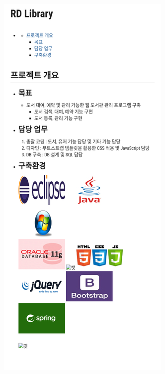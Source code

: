 <div style="font-family: 'Lucida Grande', 'Segoe UI', 'Apple SD Gothic Neo', 'Malgun Gothic', 'Lucida Sans Unicode', Helvetica, Arial, sans-serif; font-size: 0.9em; overflow-x: hidden; overflow-y: auto; margin: 0px !important; padding: 5px 20px 26px !important; background-color: rgb(255, 255, 255);font-family: 'Hiragino Sans GB', 'Microsoft YaHei', STHeiti, SimSun, 'Lucida Grande', 'Lucida Sans Unicode', 'Lucida Sans', 'Segoe UI', AppleSDGothicNeo-Medium, 'Malgun Gothic', Verdana, Tahoma, sans-serif; padding: 20px;padding: 20px; color: rgb(34, 34, 34); font-size: 15px; font-family: 'Roboto Condensed', Tauri, 'Hiragino Sans GB', 'Microsoft YaHei', STHeiti, SimSun, 'Lucida Grande', 'Lucida Sans Unicode', 'Lucida Sans', 'Segoe UI', AppleSDGothicNeo-Medium, 'Malgun Gothic', Verdana, Tahoma, sans-serif; line-height: 1.6; -webkit-font-smoothing: antialiased; background: rgb(255, 255, 255);"><h1 id="rd-library" style="clear: both;font-size: 2.2em; font-weight: bold; margin: 1.5em 0px 1em;margin-top: 0px;"><a name="rd-library" href="#rd-library" style="text-decoration: none; vertical-align: baseline;color: rgb(50, 105, 160);"></a>RD Library</h1><p style="undefined; margin: 0px !important;margin-top: 0px;margin: 1em 0px; word-wrap: break-word;"></p><ul>
<li style="display: list-item; line-height: 1.4em;"><ul>
<li style="display: list-item; line-height: 1.4em;"><span class="title">
<a href="#프로젝트-개요" title="프로젝트 개요" style="text-decoration: none; vertical-align: baseline;color: rgb(50, 105, 160);">프로젝트 개요</a>
</span>
<!--span class="number">
0
</span-->
<ul>
<li style="display: list-item; line-height: 1.4em;"><span class="title">
<a href="#목표" title="목표" style="text-decoration: none; vertical-align: baseline;color: rgb(50, 105, 160);">목표</a>
</span>
<!--span class="number">
1
</span-->
</li>
<li style="display: list-item; line-height: 1.4em;"><span class="title">
<a href="#담당-업무" title="담당 업무" style="text-decoration: none; vertical-align: baseline;color: rgb(50, 105, 160);">담당 업무</a>
</span>
<!--span class="number">
2
</span-->
</li>
<li style="display: list-item; line-height: 1.4em;"><span class="title">
<a href="#구축환경" title="구축환경" style="text-decoration: none; vertical-align: baseline;color: rgb(50, 105, 160);">구축환경</a>
</span>
<!--span class="number">
3
</span-->
</li>
</ul>
</li>
</ul>
</li>

</ul>
<p style="margin: 1em 0px; word-wrap: break-word;"></p><h2 id="프로젝트-개요" style="clear: both;font-size: 1.8em; font-weight: bold; margin: 1.275em 0px 0.85em;border-bottom-width: 1px; border-bottom-style: solid; border-bottom-color: rgb(230, 230, 230);"><a name="프로젝트-개요" href="#프로젝트-개요" style="text-decoration: none; vertical-align: baseline;color: rgb(50, 105, 160);"></a>프로젝트 개요</h2><ul>
<li style="display: list-item; line-height: 1.4em;"><h3 id="목표" style="clear: both;font-size: 1.6em; font-weight: bold; margin: 1.125em 0px 0.75em;margin-top: 0px;"><a name="목표" href="#목표" style="text-decoration: none; vertical-align: baseline;color: rgb(50, 105, 160);"></a>목표</h3>
<ul>
<li style="display: list-item; line-height: 1.4em;">도서 대여, 예약 및 관리 가능한 웹 도서관 관리 프로그램 구축<ul>
<li style="display: list-item; line-height: 1.4em;">도서 검색, 대여, 예약 기능 구현</li><li style="display: list-item; line-height: 1.4em;">도서 등록, 관리 기능 구현</li></ul>
</li></ul>
</li></ul><ul>
<li style="display: list-item; line-height: 1.4em;"><h3 id="담당-업무" style="clear: both;font-size: 1.6em; font-weight: bold; margin: 1.125em 0px 0.75em;margin-top: 0px;"><a name="담당-업무" href="#담당-업무" style="text-decoration: none; vertical-align: baseline;color: rgb(50, 105, 160);"></a>담당 업무</h3>
<ol style="list-style-type: decimal;">
<li style="display: list-item; line-height: 1.4em;">총괄 코딩 : 도서, 유저 기능 담당 및 기타 기능 담당</li><li style="display: list-item; line-height: 1.4em;">디자인 : 부트스트랩 템플릿을 활용한 CSS 적용 및 JavaScript 담당</li><li style="display: list-item; line-height: 1.4em;">DB 구축 : DB 설계 및 SQL 담당</li></ol>
</li></ul><ul>
<li style="display: list-item; line-height: 1.4em;"><h3 id="구축환경" style="clear: both;font-size: 1.6em; font-weight: bold; margin: 1.125em 0px 0.75em;margin-top: 0px;"><a name="구축환경" href="#구축환경" style="text-decoration: none; vertical-align: baseline;color: rgb(50, 105, 160);"></a>구축환경</h3>
<img src="/imgs/이클립스.png" alt="이클립스" style="max-width: 100%;"> <img src="/imgs/자바.jpg" alt="자바" style="max-width: 100%;">  <img src="/imgs/윈도우.png" alt="윈도우" style="max-width: 100%;"><br style="clear: both;"><img src="/imgs/오라클.png" alt="오라클" style="max-width: 100%;"> <img src="/imgs/캣.png" alt="캣" style="max-width: 100%;"> <img src="/imgs/html.png" alt="html" style="max-width: 100%;"><br style="clear: both;"><img src="/imgs/제이쿼리.png" alt="제이쿼리" style="max-width: 100%;"> <img src="/imgs/부트.jpg" alt="부트" style="max-width: 100%;"> <img src="/imgs/프링이.png" alt="프링이" style="max-width: 100%;"><br style="clear: both;"><img src="/imgs/깃.png" alt="깃" style="margin: 25px 0px; width: 100px; height: 100px; background: url(file:///C:/Users/65/AppData/Local/Temp/nw1560_31128/img/ajax.gif) 50% 50% no-repeat rgb(255, 255, 255);max-width: 100%;"></li></ul></div>
